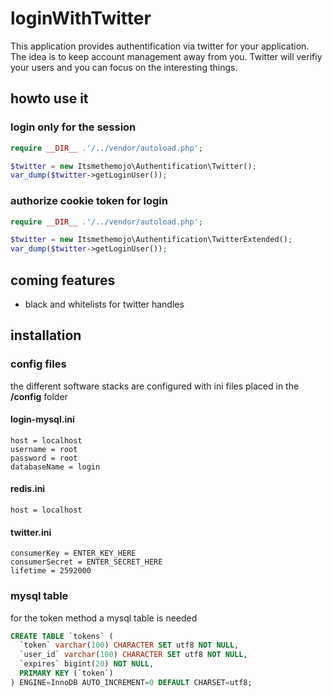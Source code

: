# loginWithTwitter
This application provides authentification via twitter for your application. The idea is to keep account management away from you.
Twitter will verifiy your users and you can focus on the interesting things.

## howto use it

### login only for the session

```php
require __DIR__ .'/../vendor/autoload.php';

$twitter = new Itsmethemojo\Authentification\Twitter();
var_dump($twitter->getLoginUser());
```

### authorize cookie token for login

```php
require __DIR__ .'/../vendor/autoload.php';

$twitter = new Itsmethemojo\Authentification\TwitterExtended();
var_dump($twitter->getLoginUser());
```

## coming features

* black and whitelists for twitter handles

## installation

### config files

the different software stacks are configured with ini files placed in the **/config** folder

#### login-mysql.ini
```
host = localhost
username = root
password = root
databaseName = login
```

#### redis.ini
```
host = localhost
```

#### twitter.ini
```
consumerKey = ENTER_KEY_HERE
consumerSecret = ENTER_SECRET_HERE
lifetime = 2592000
```

### mysql table

for the token method a mysql table is needed

```sql
CREATE TABLE `tokens` (
  `token` varchar(100) CHARACTER SET utf8 NOT NULL,
  `user_id` varchar(100) CHARACTER SET utf8 NOT NULL,
  `expires` bigint(20) NOT NULL,
  PRIMARY KEY (`token`)
) ENGINE=InnoDB AUTO_INCREMENT=0 DEFAULT CHARSET=utf8; 
```

